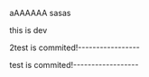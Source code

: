 aAAAAAA sasas


this is dev

2test is commited!-----------------

test is commited!------------------






